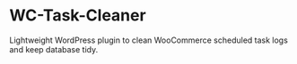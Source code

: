 # WC-Task-Cleaner
Lightweight WordPress plugin to clean WooCommerce scheduled task logs and keep database tidy.
